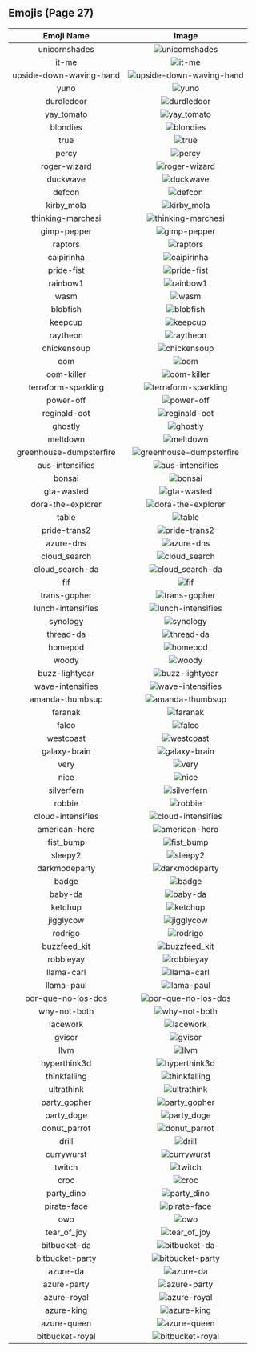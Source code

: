 
  ## Emojis (Page 27)
  |Emoji Name|Image|
  | :-: | :-: |
  |unicornshades| ![unicornshades](/output/unicornshades.png)|
  |it-me| ![it-me](/output/it-me.gif)|
  |upside-down-waving-hand| ![upside-down-waving-hand](/output/upside-down-waving-hand.png)|
  |yuno| ![yuno](/output/yuno.png)|
  |durdledoor| ![durdledoor](/output/durdledoor.jpg)|
  |yay_tomato| ![yay_tomato](/output/yay_tomato.gif)|
  |blondies| ![blondies](/output/blondies)|
  |true| ![true](/output/true.png)|
  |percy| ![percy](/output/percy.png)|
  |roger-wizard| ![roger-wizard](/output/roger-wizard.png)|
  |duckwave| ![duckwave](/output/duckwave.gif)|
  |defcon| ![defcon](/output/defcon.png)|
  |kirby_mola| ![kirby_mola](/output/kirby_mola.png)|
  |thinking-marchesi| ![thinking-marchesi](/output/thinking-marchesi.png)|
  |gimp-pepper| ![gimp-pepper](/output/gimp-pepper.png)|
  |raptors| ![raptors](/output/raptors.png)|
  |caipirinha| ![caipirinha](/output/caipirinha.png)|
  |pride-fist| ![pride-fist](/output/pride-fist.png)|
  |rainbow1| ![rainbow1](/output/rainbow1.png)|
  |wasm| ![wasm](/output/wasm.png)|
  |blobfish| ![blobfish](/output/blobfish.png)|
  |keepcup| ![keepcup](/output/keepcup.png)|
  |raytheon| ![raytheon](/output/raytheon.jpg)|
  |chickensoup| ![chickensoup](/output/chickensoup.jpg)|
  |oom| ![oom](/output/oom)|
  |oom-killer| ![oom-killer](/output/oom-killer)|
  |terraform-sparkling| ![terraform-sparkling](/output/terraform-sparkling.gif)|
  |power-off| ![power-off](/output/power-off.png)|
  |reginald-oot| ![reginald-oot](/output/reginald-oot.jpg)|
  |ghostly| ![ghostly](/output/ghostly.png)|
  |meltdown| ![meltdown](/output/meltdown.png)|
  |greenhouse-dumpsterfire| ![greenhouse-dumpsterfire](/output/greenhouse-dumpsterfire.gif)|
  |aus-intensifies| ![aus-intensifies](/output/aus-intensifies.gif)|
  |bonsai| ![bonsai](/output/bonsai.png)|
  |gta-wasted| ![gta-wasted](/output/gta-wasted.png)|
  |dora-the-explorer| ![dora-the-explorer](/output/dora-the-explorer.png)|
  |table| ![table](/output/table.png)|
  |pride-trans2| ![pride-trans2](/output/pride-trans2.png)|
  |azure-dns| ![azure-dns](/output/azure-dns.png)|
  |cloud_search| ![cloud_search](/output/cloud_search.png)|
  |cloud_search-da| ![cloud_search-da](/output/cloud_search-da.png)|
  |fif| ![fif](/output/fif.png)|
  |trans-gopher| ![trans-gopher](/output/trans-gopher.png)|
  |lunch-intensifies| ![lunch-intensifies](/output/lunch-intensifies.gif)|
  |synology| ![synology](/output/synology.png)|
  |thread-da| ![thread-da](/output/thread-da.png)|
  |homepod| ![homepod](/output/homepod.png)|
  |woody| ![woody](/output/woody.png)|
  |buzz-lightyear| ![buzz-lightyear](/output/buzz-lightyear.png)|
  |wave-intensifies| ![wave-intensifies](/output/wave-intensifies.gif)|
  |amanda-thumbsup| ![amanda-thumbsup](/output/amanda-thumbsup.gif)|
  |faranak| ![faranak](/output/faranak.gif)|
  |falco| ![falco](/output/falco.png)|
  |westcoast| ![westcoast](/output/westcoast.jpg)|
  |galaxy-brain| ![galaxy-brain](/output/galaxy-brain.png)|
  |very| ![very](/output/very.png)|
  |nice| ![nice](/output/nice)|
  |silverfern| ![silverfern](/output/silverfern.png)|
  |robbie| ![robbie](/output/robbie.png)|
  |cloud-intensifies| ![cloud-intensifies](/output/cloud-intensifies.gif)|
  |american-hero| ![american-hero](/output/american-hero.jpg)|
  |fist_bump| ![fist_bump](/output/fist_bump.gif)|
  |sleepy2| ![sleepy2](/output/sleepy2.png)|
  |darkmodeparty| ![darkmodeparty](/output/darkmodeparty.gif)|
  |badge| ![badge](/output/badge.png)|
  |baby-da| ![baby-da](/output/baby-da.png)|
  |ketchup| ![ketchup](/output/ketchup.png)|
  |jigglycow| ![jigglycow](/output/jigglycow.gif)|
  |rodrigo| ![rodrigo](/output/rodrigo.png)|
  |buzzfeed_kit| ![buzzfeed_kit](/output/buzzfeed_kit.png)|
  |robbieyay| ![robbieyay](/output/robbieyay.gif)|
  |llama-carl| ![llama-carl](/output/llama-carl.png)|
  |llama-paul| ![llama-paul](/output/llama-paul.png)|
  |por-que-no-los-dos| ![por-que-no-los-dos](/output/por-que-no-los-dos.png)|
  |why-not-both| ![why-not-both](/output/why-not-both)|
  |lacework| ![lacework](/output/lacework.png)|
  |gvisor| ![gvisor](/output/gvisor.png)|
  |llvm| ![llvm](/output/llvm.png)|
  |hyperthink3d| ![hyperthink3d](/output/hyperthink3d.gif)|
  |thinkfalling| ![thinkfalling](/output/thinkfalling.gif)|
  |ultrathink| ![ultrathink](/output/ultrathink.png)|
  |party_gopher| ![party_gopher](/output/party_gopher.gif)|
  |party_doge| ![party_doge](/output/party_doge.gif)|
  |donut_parrot| ![donut_parrot](/output/donut_parrot.gif)|
  |drill| ![drill](/output/drill.png)|
  |currywurst| ![currywurst](/output/currywurst.png)|
  |twitch| ![twitch](/output/twitch.png)|
  |croc| ![croc](/output/croc.jpg)|
  |party_dino| ![party_dino](/output/party_dino.gif)|
  |pirate-face| ![pirate-face](/output/pirate-face.gif)|
  |owo| ![owo](/output/owo.jpg)|
  |tear_of_joy| ![tear_of_joy](/output/tear_of_joy.png)|
  |bitbucket-da| ![bitbucket-da](/output/bitbucket-da.png)|
  |bitbucket-party| ![bitbucket-party](/output/bitbucket-party.gif)|
  |azure-da| ![azure-da](/output/azure-da.png)|
  |azure-party| ![azure-party](/output/azure-party.gif)|
  |azure-royal| ![azure-royal](/output/azure-royal.png)|
  |azure-king| ![azure-king](/output/azure-king)|
  |azure-queen| ![azure-queen](/output/azure-queen)|
  |bitbucket-royal| ![bitbucket-royal](/output/bitbucket-royal.png)|
  